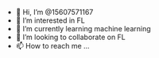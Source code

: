 - 👋 Hi, I’m @15607571167
- 👀 I’m interested in FL
- 🌱 I’m currently learning machine learning
- 💞️ I’m looking to collaborate on FL
- 📫 How to reach me ...

<!---
15607571167/15607571167 is a ✨ special ✨ repository because its `README.md` (this file) appears on your GitHub profile.
You can click the Preview link to take a look at your changes.
--->
